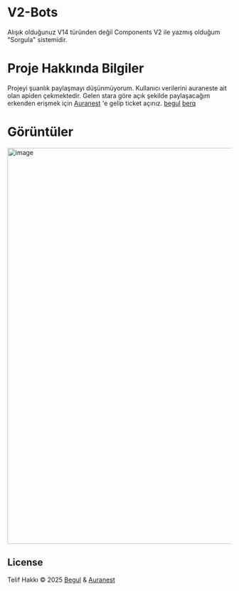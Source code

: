 # V2-Bots
Alışık olduğunuz V14 türünden değil Components V2 ile yazmış olduğum "Sorgula" sistemidir.
# Proje Hakkında Bilgiler
Projeyi şuanlık paylaşmayı düşünmüyorum. Kullanıcı verilerini auraneste ait olan apiden çekmektedir. Gelen stara göre açık şekilde paylaşacağım erkenden erişmek için [Auranest](https://discord.gg/auranest) 'e gelip ticket açınız. [begul](https://discord.com/users/758758516516585491) [berq](https://discord.com/users/817463869487185980)
# Görüntüler
<img width="514" height="891" alt="image" src="https://github.com/user-attachments/assets/18d33df5-5056-4fe0-add3-6a7f4dc593dd" />

## License
Telif Hakkı © 2025 [Begul](https://github.com/bbevqZip) & [Auranest](https://discord.gg/auranest)
